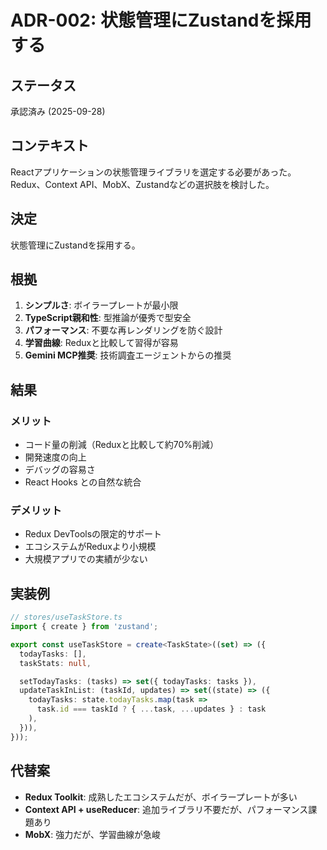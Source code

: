 # ADR-002: 状態管理にZustandを採用する

## ステータス
承認済み (2025-09-28)

## コンテキスト
Reactアプリケーションの状態管理ライブラリを選定する必要があった。Redux、Context API、MobX、Zustandなどの選択肢を検討した。

## 決定
状態管理にZustandを採用する。

## 根拠
1. **シンプルさ**: ボイラープレートが最小限
2. **TypeScript親和性**: 型推論が優秀で型安全
3. **パフォーマンス**: 不要な再レンダリングを防ぐ設計
4. **学習曲線**: Reduxと比較して習得が容易
5. **Gemini MCP推奨**: 技術調査エージェントからの推奨

## 結果
### メリット
- コード量の削減（Reduxと比較して約70%削減）
- 開発速度の向上
- デバッグの容易さ
- React Hooks との自然な統合

### デメリット
- Redux DevToolsの限定的サポート
- エコシステムがReduxより小規模
- 大規模アプリでの実績が少ない

## 実装例
```typescript
// stores/useTaskStore.ts
import { create } from 'zustand';

export const useTaskStore = create<TaskState>((set) => ({
  todayTasks: [],
  taskStats: null,

  setTodayTasks: (tasks) => set({ todayTasks: tasks }),
  updateTaskInList: (taskId, updates) => set((state) => ({
    todayTasks: state.todayTasks.map(task =>
      task.id === taskId ? { ...task, ...updates } : task
    ),
  })),
}));
```

## 代替案
- **Redux Toolkit**: 成熟したエコシステムだが、ボイラープレートが多い
- **Context API + useReducer**: 追加ライブラリ不要だが、パフォーマンス課題あり
- **MobX**: 強力だが、学習曲線が急峻